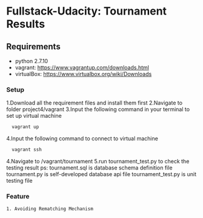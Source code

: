 # Fullstack-Udacity: Tournament Results

## Requirements
- python 2.7.10
- vagrant: https://www.vagrantup.com/downloads.html
- virtualBox: https://www.virtualbox.org/wiki/Downloads

### Setup

1.Download all the requirement files and install them first
2.Navigate to folder project4/vagrant
3.Input the following command in your terminal to set up virtual machine
  ```bash
    vagrant up
  ```
4.Input the following command to connect to virtual machine
  ```bash
    vagrant ssh
  ```
4.Navigate to /vagrant/tournament
5.run tournament_test.py to check the testing result
ps: tournament.sql is database schema definition file
    tournament.py is self-developed database api file
    tournament_test.py is unit testing file
    
### Feature
```
1. Avoiding Rematching Mechanism
```

